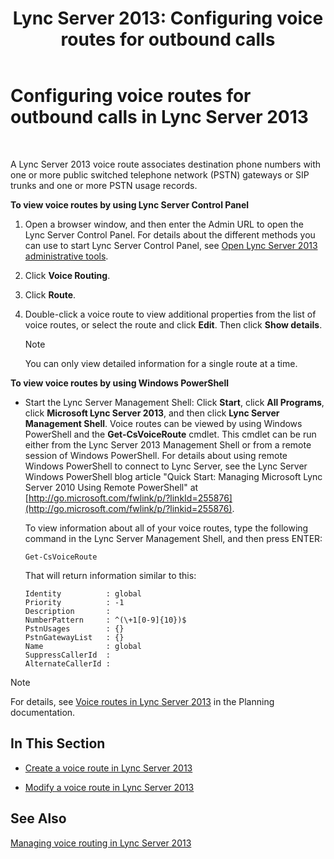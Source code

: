 ﻿---
title: 'Lync Server 2013: Configuring voice routes for outbound calls'
TOCTitle: Configuring voice routes for outbound calls
ms:assetid: 3c182cdd-7a4a-4a9d-bdac-4199f0abd947
ms:mtpsurl: https://technet.microsoft.com/en-us/library/Gg425890(v=OCS.15)
ms:contentKeyID: 48183875
ms.date: 07/23/2014
mtps_version: v=OCS.15
---

# Configuring voice routes for outbound calls in Lync Server 2013

 


A Lync Server 2013 voice route associates destination phone numbers with one or more public switched telephone network (PSTN) gateways or SIP trunks and one or more PSTN usage records.

**To view voice routes by using Lync Server Control Panel**

1.  Open a browser window, and then enter the Admin URL to open the Lync Server Control Panel. For details about the different methods you can use to start Lync Server Control Panel, see [Open Lync Server 2013 administrative tools](lync-server-2013-open-lync-server-administrative-tools.md).

2.  Click **Voice Routing**.

3.  Click **Route**.

4.  Double-click a voice route to view additional properties from the list of voice routes, or select the route and click **Edit**. Then click **Show details**.
    

    > [!NOTE]
    > You can only view detailed information for a single route at a time.



**To view voice routes by using Windows PowerShell**

  - Start the Lync Server Management Shell: Click **Start**, click **All Programs**, click **Microsoft Lync Server 2013**, and then click **Lync Server Management Shell**. Voice routes can be viewed by using Windows PowerShell and the **Get-CsVoiceRoute** cmdlet. This cmdlet can be run either from the Lync Server 2013 Management Shell or from a remote session of Windows PowerShell. For details about using remote Windows PowerShell to connect to Lync Server, see the Lync Server Windows PowerShell blog article "Quick Start: Managing Microsoft Lync Server 2010 Using Remote PowerShell" at [http://go.microsoft.com/fwlink/p/?linkId=255876](http://go.microsoft.com/fwlink/p/?linkid=255876).
    
    To view information about all of your voice routes, type the following command in the Lync Server Management Shell, and then press ENTER:
    
        Get-CsVoiceRoute
    
    That will return information similar to this:
    
        Identity          : global
        Priority          : -1
        Description       :
        NumberPattern     : ^(\+1[0-9]{10})$
        PstnUsages        : {}
        PstnGatewayList   : {}
        Name              : global
        SuppressCallerId  :
        AlternateCallerId :


> [!NOTE]
> For details, see <A href="lync-server-2013-voice-routes.md">Voice routes in Lync Server 2013</A> in the Planning documentation.



## In This Section

  - [Create a voice route in Lync Server 2013](lync-server-2013-create-a-voice-route.md)

  - [Modify a voice route in Lync Server 2013](lync-server-2013-modify-a-voice-route.md)

## See Also


[Managing voice routing in Lync Server 2013](lync-server-2013-managing-voice-routing.md)

